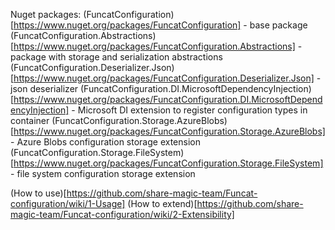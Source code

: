 Nuget packages: 
(FuncatConfiguration)[https://www.nuget.org/packages/FuncatConfiguration] - base package
(FuncatConfiguration.Abstractions)[https://www.nuget.org/packages/FuncatConfiguration.Abstractions] - package with storage and serialization abstractions
(FuncatConfiguration.Deserializer.Json)[https://www.nuget.org/packages/FuncatConfiguration.Deserializer.Json] - json deserializer
(FuncatConfiguration.DI.MicrosoftDependencyInjection)[https://www.nuget.org/packages/FuncatConfiguration.DI.MicrosoftDependencyInjection] - Microsoft DI extension to register configuration types in container
(FuncatConfiguration.Storage.AzureBlobs)[https://www.nuget.org/packages/FuncatConfiguration.Storage.AzureBlobs] - Azure Blobs configuration storage extension
(FuncatConfiguration.Storage.FileSystem)[https://www.nuget.org/packages/FuncatConfiguration.Storage.FileSystem] - file system configuration storage extension

(How to use)[https://github.com/share-magic-team/Funcat-configuration/wiki/1-Usage]
(How to extend)[https://github.com/share-magic-team/Funcat-configuration/wiki/2-Extensibility]